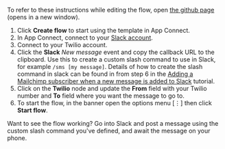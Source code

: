 To refer to these instructions while editing the flow, open [the github page](https://github.com/ot4i/app-connect-templates/blob/master/resources/markdown/Use%20a%20Slack%20slash%20command%20to%20send%20a%20Twilio%20SMS%20message_instructions.md) (opens in a new window).

1. Click **Create flow** to start using the template in App Connect. 
1. In App Connect, connect to your [Slack account](https://developer.ibm.com/integration/docs/app-connect/how-to-guides-for-apps/use-ibm-app-connect-slack/).
1. Connect to your Twilio account.
1. Click the **Slack** _New message_ event and copy the callback URL to the clipboard. Use this to create a custom slash command to use in Slack, for example ```/sms [my message]```.  Details of how to create the slash command in slack can be found in from step 6 in the [Adding a Mailchimp subscriber when a new message is added to Slack](https://developer.ibm.com/integration/docs/app-connect/tutorials-for-ibm-app-connect/creating-event-driven-flow-can-use-slack-perform-action-another-application/) tutorial.
1. Click on the **Twilio** node and update the **From** field with your Twilio number and **To** field where you want the message to go to.
1. To start the flow, in the banner open the options menu [&#8942;] then click **Start flow**.

Want to see the flow working? Go into Slack and post a message using the custom slash command you've defined, and await the message on your phone.

